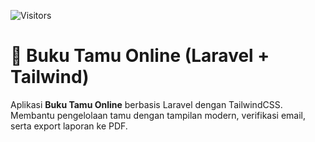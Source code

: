 ![Visitors](https://visitor-badge.laobi.icu/badge?page_id=hendragunadie.Buku-Tamu-Laravel)

# 📖 Buku Tamu Online (Laravel + Tailwind)

Aplikasi **Buku Tamu Online** berbasis Laravel dengan TailwindCSS.  
Membantu pengelolaan tamu dengan tampilan modern, verifikasi email, serta export laporan ke PDF.
